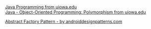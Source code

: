 [Java Programming from uiowa.edu](http://user.engineering.uiowa.edu/~swd/LectureNotes/)  
[Java - Object-Oriented Programming: Polymorphism from uiowa.edu](http://user.engineering.uiowa.edu/~swd/LectureNotes/JavaHTP6e_10.pdf)  

[Abstract Factory Pattern - by androiddesignpatterns.com](https://www.androiddesignpatterns.com/2012/06/designing-for-backwards-compatibility.html)  




